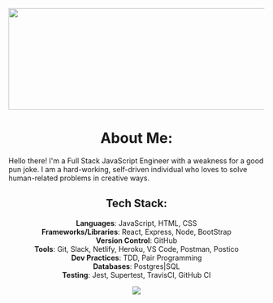 <p align="center">
<img width="700" height="200" src="https://user-images.githubusercontent.com/74944576/117220990-3c7a3c00-adbd-11eb-80bf-9fcb8cbac70b.png">
</p>

<h1 align="center">About Me:</h1>
Hello there! I'm a Full Stack JavaScript Engineer with a weakness for a good pun joke.  I am a hard-working, self-driven individual who loves to solve human-related problems in creative ways.  


<h2 align="center">Tech Stack:</h2>

<p align="center">
  <b>Languages</b>: JavaScript, HTML, CSS
<br/>
  <b>Frameworks/Libraries</b>: React, Express, Node, BootStrap<br/>
  <b>Version Control</b>: GitHub<br/>
  <b>Tools</b>: Git, Slack, Netlify, Heroku, VS Code, Postman, Postico<br/>
  <b>Dev Practices</b>: TDD, Pair Programming<br/>
  <b>Databases</b>: Postgres|SQL<br/>
  <b>Testing</b>: Jest, Supertest, TravisCI, GitHub CI<br/>
</p>


<p align="center">
<img src="https://github-readme-stats.vercel.app/api?username=Cierra-McDonald&theme=flag-india_icons=true">
</p>



